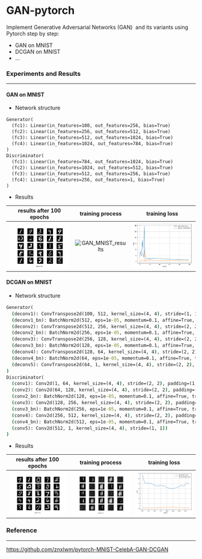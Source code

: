 # GAN-pytorch
Implement Generative Adversarial Networks (GAN)  and its variants using Pytorch step by step:

* GAN on MNIST
* DCGAN on MNIST
* ...



### Experiments and Results

---

#### GAN on MNIST

* Network structure

```Cmd
Generator(
  (fc1): Linear(in_features=100, out_features=256, bias=True)
  (fc2): Linear(in_features=256, out_features=512, bias=True)
  (fc3): Linear(in_features=512, out_features=1024, bias=True)
  (fc4): Linear(in_features=1024, out_features=784, bias=True)
)
Discriminator(
  (fc1): Linear(in_features=784, out_features=1024, bias=True)
  (fc2): Linear(in_features=1024, out_features=512, bias=True)
  (fc3): Linear(in_features=512, out_features=256, bias=True)
  (fc4): Linear(in_features=256, out_features=1, bias=True)
)
```

* Results

|           results after 100 epochs            |                   training process                    |                  training loss                  |
| :-------------------------------------------: | :---------------------------------------------------: | :---------------------------------------------: |
| ![GAN_MNIST_100](./results/GAN_MNIST_100.png) | ![GAN_MNIST_results](./results/GAN_MNIST_results.gif) | ![GAN_MNIST_loss](./results/GAN_MNIST_loss.png) |

#### DCGAN on MNIST

- Network structure

```cmd
Generator(
  (deconv1): ConvTranspose2d(100, 512, kernel_size=(4, 4), stride=(1, 1))
  (deconv1_bn): BatchNorm2d(512, eps=1e-05, momentum=0.1, affine=True, track_running_stats=True)
  (deconv2): ConvTranspose2d(512, 256, kernel_size=(4, 4), stride=(2, 2), padding=(1, 1))
  (deconv2_bn): BatchNorm2d(256, eps=1e-05, momentum=0.1, affine=True, track_running_stats=True)
  (deconv3): ConvTranspose2d(256, 128, kernel_size=(4, 4), stride=(2, 2), padding=(1, 1))
  (deconv3_bn): BatchNorm2d(128, eps=1e-05, momentum=0.1, affine=True, track_running_stats=True)
  (deconv4): ConvTranspose2d(128, 64, kernel_size=(4, 4), stride=(2, 2), padding=(1, 1))
  (deconv4_bn): BatchNorm2d(64, eps=1e-05, momentum=0.1, affine=True, track_running_stats=True)
  (deconv5): ConvTranspose2d(64, 1, kernel_size=(4, 4), stride=(2, 2), padding=(1, 1))
)
Discriminator(
  (conv1): Conv2d(1, 64, kernel_size=(4, 4), stride=(2, 2), padding=(1, 1))
  (conv2): Conv2d(64, 128, kernel_size=(4, 4), stride=(2, 2), padding=(1, 1))
  (conv2_bn): BatchNorm2d(128, eps=1e-05, momentum=0.1, affine=True, track_running_stats=True)
  (conv3): Conv2d(128, 256, kernel_size=(4, 4), stride=(2, 2), padding=(1, 1))
  (conv3_bn): BatchNorm2d(256, eps=1e-05, momentum=0.1, affine=True, track_running_stats=True)
  (conv4): Conv2d(256, 512, kernel_size=(4, 4), stride=(2, 2), padding=(1, 1))
  (conv4_bn): BatchNorm2d(512, eps=1e-05, momentum=0.1, affine=True, track_running_stats=True)
  (conv5): Conv2d(512, 1, kernel_size=(4, 4), stride=(1, 1))
)
```

- Results

|            results after 100 epochs             |                     training process                      |                    training loss                    |
| :---------------------------------------------: | :-------------------------------------------------------: | :-------------------------------------------------: |
| ![DCGAN_MNIST020](./results/DCGAN_MNIST020.png) | ![DCGAN_MNIST_results](./results/DCGAN_MNIST_results.gif) | ![DCGAN_MNIST_loss](./results/DCGAN_MNIST_loss.png) |



### Reference

---

https://github.com/znxlwm/pytorch-MNIST-CelebA-GAN-DCGAN



